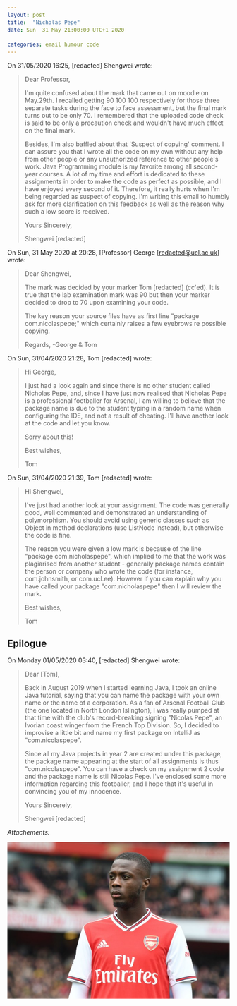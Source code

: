 ```yaml
---
layout: post
title:  "Nicholas Pepe"
date: Sun  31 May 21:00:00 UTC+1 2020

categories: email humour code
---
```


On 31/05/2020 16:25, [redacted] Shengwei wrote:

>Dear Professor, 
>
>I'm quite confused about the mark that came out on moodle on May.29th. I recalled getting 90 100 100 respectively for those three separate tasks during the face to face assessment, but the final mark turns out to be only 70. I remembered that the uploaded code check is said to be only a precaution check and wouldn't have much effect on the final mark. 
>
>Besides, I'm also baffled about that 'Suspect of copying' comment. I can assure you that I wrote all the code on my own without any help from other people or any unauthorized reference to other people's work. Java Programming module is my favorite among all second-year courses. A lot of my time and effort is dedicated to these assignments in order to make the code as perfect as possible, and I have enjoyed every second of it. Therefore, it really hurts when I'm being regarded as suspect of copying. I'm writing this email to humbly ask for more clarification on this feedback as well as the reason why such a low score is received.
>
>Yours Sincerely,
>
>Shengwei [redacted]

On Sun, 31 May 2020 at 20:28, [Professor] George [redacted@ucl.ac.uk] wrote:

>Dear Shengwei,
>
>The mark was decided by your marker Tom [redacted] (cc'ed).
It is true that the lab examination mark was 90 but then your
marker decided to drop to 70 upon examining your code.
>
>The key reason your source files have as first line
"package com.nicolaspepe;" which certainly raises a few eyebrows
re possible copying.
>
>Regards,
>-George & Tom

On Sun, 31/04/2020 21:28, Tom [redacted] wrote:

>Hi George,
>
>I just had a look again and since there is no other student called Nicholas Pepe, and, since I have just now realised that Nicholas Pepe is a professional footballer for Arsenal, I am willing to believe that the package name is due to the student typing in a random name when configuring the IDE, and not a result of cheating. I'll have another look at the code and let you know.
>
>Sorry about this!
>
>Best wishes,
>
>Tom

On Sun, 31/04/2020 21:39, Tom [redacted] wrote:

>Hi Shengwei,
>
>I've just had another look at your assignment. The code was generally good, well commented and demonstrated an understanding of polymorphism. You should avoid using generic classes such as Object in method declarations (use ListNode instead), but otherwise the code is fine.
>
>The reason you were given a low mark is because of the line "package com.nicholaspepe", which implied to me that the work was plagiarised from another student - generally package names contain the person or company who wrote the code (for instance, com.johnsmith, or com.ucl.ee). However if you can explain why you have called your package "com.nicholaspepe" then I will review the mark.
>
>Best wishes,
>
>Tom

## Epilogue

On Monday 01/05/2020 03:40, [redacted] Shengwei wrote:

>Dear [Tom],
>
>Back in August 2019 when I started learning Java, I took an online Java tutorial, saying that you can name the package with your own name or the name of a corporation. As a fan of Arsenal Football Club (the one located in North London Islington), I was really pumped at that time with the club's record-breaking signing "Nicolas Pepe", an Ivorian coast winger from the French Top Division. So, I decided to improvise a little bit and name my first package on IntelliJ as "com.nicolaspepe". 
>
>Since all my Java projects in year 2 are created under this package, the package name appearing at the start of all assignments is thus "com.nicolaspepe". You can have a check on my assignment 2 code and the package name is still Nicolas Pepe. I've enclosed some more information regarding this footballer, and I hope that it's useful in convincing you of my innocence.
>
>Yours Sincerely,
>
>Shengwei [redacted]

*Attachements:*

![](/assets/GettyImages-1211020464.jpg)
